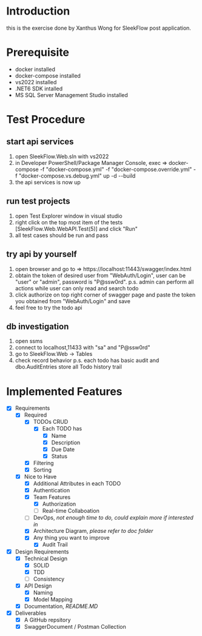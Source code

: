# Introduction

this is the exercise done by Xanthus Wong for SleekFlow post application.

# Prerequisite

- docker installed
- docker-compose installed
- vs2022 installed
- .NET6 SDK intalled
- MS SQL Server Management Studio installed

# Test Procedure

## start api services

1. open SleekFlow.Web.sln with vs2022
2. in Developer PowerShell/Package Manager Console, exec => docker-compose -f "docker-compose.yml" -f "docker-compose.override.yml" -f "docker-compose.vs.debug.yml" up -d --build
3. the api services is now up

## run test projects

1. open Test Explorer window in visual studio
2. right click on the top most item of the tests [SleekFlow.Web.WebAPI.Test(5)] and click "Run"
3. all test cases should be run and pass

## try api by yourself

1. open browser and go to => https://localhost:11443/swagger/index.html
2. obtain the token of desired user from "WebAuth/Login", user can be "user" or "admin", password is "P@ssw0rd". p.s. admin can perform all actions while user can only read and search todo
3. click authorize on top right corner of swagger page and paste the token you obtained from "WebAuth/Login" and save
4. feel free to try the todo api

## db investigation

1. open ssms
2. connect to localhost,11433 with "sa" and "P@ssw0rd"
3. go to SleekFlow.Web -> Tables
4. check record behavior
p.s. each todo has basic audit and dbo.AuditEntries store all Todo history trail

# Implemented Features

- [x] Requirements
	- [x] Required
		- [x] TODOs CRUD
			- [x] Each TODO has
				- [x] Name
				- [x] Description
				- [x] Due Date
				- [x] Status
		- [x] Filtering
		- [x] Sorting
	- [x] Nice to Have
		- [x] Additional Attributes in each TODO
		- [x] Authentication
		- [x] Team Features
			- [x] Authorization
			- [ ] Real-time Collaboation
		- [ ] DevOps, _not enough time to do, could explain more if interested in_
		- [x] Architecture Diagram, _please refer to doc folder_
		- [x] Any thing you want to improve
			- [x] Audit Trail
- [x] Design Requirements
	- [x] Technical Design
		- [x] SOLID
		- [x] TDD
		- [ ] Consistency
	- [x] API Design
		- [x] Naming
		- [x] Model Mapping
	- [x] Documentation, _README.MD_
- [x] Deliverables
	- [x] A GitHub repsitory
	- [x] SwaggerDocument / Postman Collection